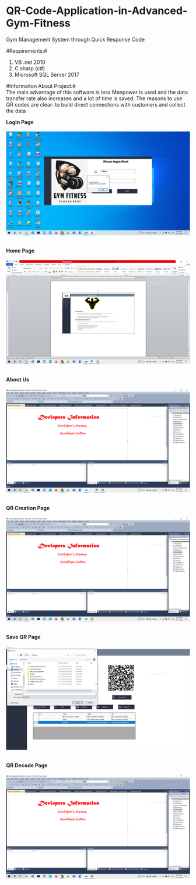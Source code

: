 # QR-Code-Application-in-Advanced-Gym-Fitness
Gym Management System through Quick Response Code 





#Requirements:#<br>
1) VB .net 2010 <br>
2) C sharp (c#) <br>
3) Microsoft SQL Server 2017<br> 

#Informaiton About Project:#<br>
The main advantage of this software is less Manpower 
is used and the data transfer rate also increases and a lot of time is saved. The reasons to use QR 
codes are clear: to build direct connections with customers and collect the data<br>

<b>Login Page<br><br>
<img src="Screenshorts/login.PNG"><br><br>
  
Home Page <br><br>
<img src="Screenshorts/home.PNG"><br><br>
  
About Us <br><br>
<img src="Screenshorts/about.PNG"><br><br>
  
QR Creation Page <br><br>
<img src="Screenshorts/QRCreation.PNG"><br><br>
  
Save QR Page <br><br>
<img src="Screenshorts/saveQR.PNG"><br><br>
  
QR Decode Page <br><br>
<img src="Screenshorts/decodeQR.PNG"><br><br>
  












